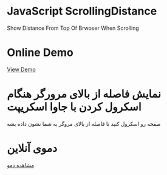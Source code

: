 # JavaScript ScrollingDistance
Show Distance From Top Of Brwoser When Scrolling

# Online Demo
  <a href="//demo.aminarjmand.com/coding/javascript/05/scrollingDistance.html">View Demo</a>

# نمایش فاصله از بالای مرورگر هنگام اسکرول کردن با جاوا اسکریپت
صفحه رو اسکرول کنید تا فاصله از بالای مروگر به شما نشون داده بشه

# دموی آنلاین
  <a href="//demo.aminarjmand.com/coding/javascript/05/scrollingDistance.html">مشاهده دمو</a>
  

